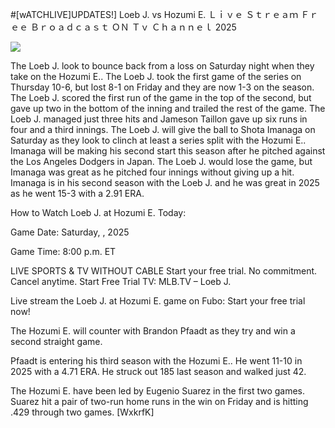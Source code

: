 #[wATCHLIVE]UPDATES!] Loeb J. vs Hozumi E. Ｌｉｖｅ Ｓｔｒｅａｍ Ｆｒｅｅ Ｂｒｏａｄｃａｓｔ ＯＮ Ｔｖ Ｃｈａｎｎｅｌ  2025  
  
  
[![](https://i.imgur.com/qSNzIqt.png)](https://movie.rssnews.media/zsUtoYI.php)  
  
The Loeb J. look to bounce back from a loss on Saturday night when they take on the Hozumi E.. The Loeb J. took the first game of the series on Thursday 10-6, but lost 8-1 on Friday and they are now 1-3 on the season. The Loeb J. scored the first run of the game in the top of the second, but gave up two in the bottom of the inning and trailed the rest of the game. The Loeb J. managed just three hits and Jameson Taillon gave up six runs in four and a third innings. The Loeb J. will give the ball to Shota Imanaga on Saturday as they look to clinch at least a series split with the Hozumi E.. Imanaga will be making his second start this season after he pitched against the Los Angeles Dodgers in Japan. The Loeb J. would lose the game, but Imanaga was great as he pitched four innings without giving up a hit. Imanaga is in his second season with the Loeb J. and he was great in 2025 as he went 15-3 with a 2.91 ERA.

How to Watch Loeb J. at Hozumi E. Today:

Game Date: Saturday, , 2025

Game Time: 8:00 p.m. ET

LIVE SPORTS & TV WITHOUT CABLE
Start your free trial. No commitment. Cancel anytime.
Start Free Trial
TV: MLB.TV – Loeb J.

Live stream the Loeb J. at Hozumi E. game on Fubo: Start your free trial now!

The Hozumi E. will counter with Brandon Pfaadt as they try and win a second straight game.

Pfaadt is entering his third season with the Hozumi E.. He went 11-10 in 2025 with a 4.71 ERA. He struck out 185 last season and walked just 42.

The Hozumi E. have been led by Eugenio Suarez in the first two games. Suarez hit a pair of two-run home runs in the win on Friday and is hitting .429 through two games. [WxkrfK]